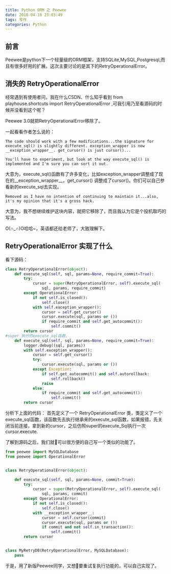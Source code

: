```yaml
---
title: Python ORM 之 Peewee
date: 2018-04-18 23:03:49
tags: 写作 
categories: Python
---
```


## 前言

Peewee是python下一个轻量级的ORM框架，支持SQLite,MySQL,Postgresql,而且有很多好用的扩展。这次主要讨论的是其下的RetryOperationalError。

## 消失的 RetryOperationalError

经常遇到有使用者问，我在什么CSDN、什么知乎看到 from playhouse.shortcuts import RetryOperationalError ,可我引用乃至看源码的时候并没看到这个呢？

Peewee 3.0就把RetryOperationalError移除了。

一起看看作者怎么说的：

```
The code should work with a few modifications...the signature for execute_sql() is slightly different. exception_wrapper is now __exception_wrapper__. get_cursor() is just cursor()...

You'll have to experiment, but look at the way execute_sql() is implemented and I'm sure you can sort it out.
```
大意为，execute_sql()函数有了许多变化，比如exception_wrapper调整成了现在的__exception_wrapper__，get_cursor() 调整成了cursor()。你们可以自己参看新的execute_sql去实现。
```
Removed as I have no intention of continuing to maintain it...also, it's my opinion that it's a gross hack.
```
大意为，我不想继续维护这块内容，就把它移除了，而且我认为它是个投机取巧的写法。

O(∩_∩)O哈哈~，英语都还给老师了，大致理解下。

## RetryOperationalError 实现了什么

看下源码：

```python
class RetryOperationalError(object):
    def execute_sql(self, sql, params=None, require_commit=True):
        try:
            cursor = super(RetryOperationalError, self).execute_sql(
                sql, params, require_commit)
        except OperationalError:
            if not self.is_closed():
                self.close()
            with self.exception_wrapper():
                cursor = self.get_cursor()
                cursor.execute(sql, params or ())
                if require_commit and self.get_autocommit():
                    self.commit()
        return cursor
#super 执行的execute_sql函数。
    def execute_sql(self, sql, params=None, require_commit=True):
        logger.debug((sql, params))
        with self.exception_wrapper():
            cursor = self.get_cursor()
            try:
                cursor.execute(sql, params or ())
            except Exception:
                if self.get_autocommit() and self.autorollback:
                    self.rollback()
                raise
            else:
                if require_commit and self.get_autocommit():
                    self.commit()
        return cursor
```
分析下上面的代码：
首先定义了一个 RetryOperationalError 类，类定义了一个execute_sql函数，该函数先去执行继承来的execute_sql函数，如果报错，先关闭当前连接，拿到新的cursor，之后仿照super的execute_Sql执行一次cursor.execute.

了解到源码之后，我们就可以很方便的自己写一个类似的功能了。

```python
from peewee import MySQLDatabase
from peewee import OperationalError


class RetryOperationalError(object):

    def execute_sql(self, sql, params=None, commit=True):
        try:
            cursor = super(RetryOperationalError, self).execute_sql(
                sql, params, commit)
        except OperationalError:
            if not self.is_closed():
                self.close()
            with __exception_wrapper__:
                cursor = self.cursor(commit)
                cursor.execute(sql, params or ())
                if commit and not self.in_transaction():
                    self.commit()
        return cursor


class MyRetryDB(RetryOperationalError, MySQLDatabase):
    pass
```

于是，用了新版Peewee同学，又想要重试复执行功能的，可以自己实现了。